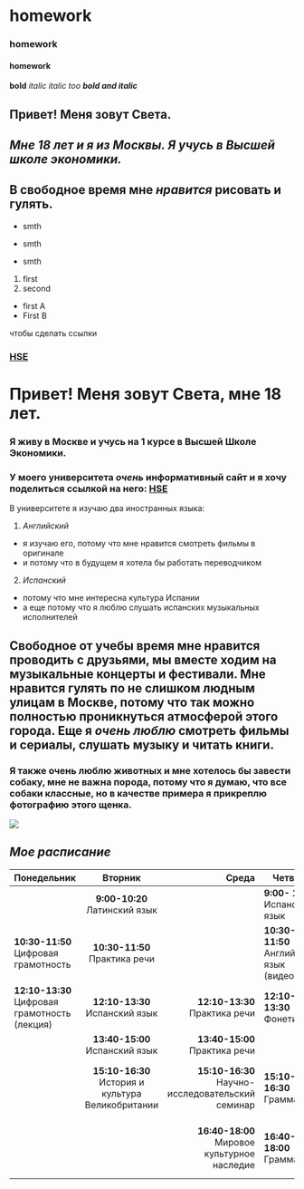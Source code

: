 # homework
### homework
#### homework 
**bold**
*italic*
_italic too_
***bold and italic***

## **Привет! Меня зовут Света.**
## *Мне 18 лет и я из Москвы. Я учусь в Высшей школе экономики.*
## **В свободное время мне ***_нравится_*** рисовать и гулять.**

- smth
+ smth
* smth
1. first
2. second
+ first A
+ First B

чтобы сделать ссылки
### [HSE](https://www.hse.ru)

# Привет! Меня зовут Света, мне 18 лет. 
### Я живу в Москве и учусь на 1 курсе в Высшей Школе Экономики. 
### У моего университета ***очень*** информативный сайт и я хочу поделиться ссылкой на него: [HSE](https://www.hse.ru)
В университете я изучаю два иностранных языка:
1. *Английский*
* я изучаю его, потому что мне нравится смотреть фильмы в оригинале 
* и потому что в будущем я хотела бы работать переводчиком
2. *Испанский*
+ потому что мне интересна культура Испании
+ а еще потому что я люблю слушать испанских музыкальных исполнителей 
## Свободное от учебы время мне нравится проводить с друзьями, мы вместе ходим на музыкальные концерты и фестивали. Мне нравится гулять по не слишком людным улицам в Москве, потому что так можно полностью проникнуться атмосферой этого города. Еще я ***_очень люблю_*** смотреть фильмы и сериалы, слушать музыку и читать книги.
### **Я также очень люблю животных и мне хотелось бы завести собаку, мне не важна порода, потому что я думаю, что все собаки классные, но в качестве примера я прикреплю фотографию этого щенка.** 
![](https://data.whicdn.com/images/275110500/original.jpg)

## *Мое расписание*

| Понедельник|Вторник|Среда|Четверг|Пятница
| ---|:---:|---:|---|:---|
| |**9:00-10:20** Латинский язык||**9:00- 10:20** Испанский язык||
|**10:30-11:50** Цифровая грамотность|**10:30-11:50** Практика речи||**10:30-11:50** Английский язык (видео)||
|**12:10-13:30** Цифровая грамотность (лекция)|**12:10-13:30** Испанский язык|**12:10-13:30** Практика речи|**12:10-13:30** Фонетика| |
| |**13:40-15:00** Испанский язык|**13:40-15:00** Практика речи||||
| |**15:10-16:30** История и культура Великобритании|**15:10-16:30** Научно-исследовательский семинар|**15:10-16:30** Грамматика|**15:10-16:30** Мировое культурное наследие (лекция)|
| | |**16:40-18:00** Мировое культурное наследие| **16:40-18:00** Грамматика|**16:40-18:00** История и культура Великобритании (лекция)|
